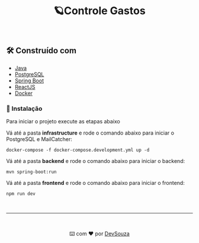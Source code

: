 <div margin="1rem">
  <h1 align="center">🪐Controle Gastos</h1>
  <br />
</div>

## 🛠️ Construído com

* [Java](https://www.java.com/)
* [PostgreSQL](https://www.postgresql.org/)
* [Spring Boot](https://spring.io/)
* [ReactJS](https://reactjs.org/)
* [Docker](https://www.docker.com/)

### 🔧 Instalação

Para iniciar o projeto execute as etapas abaixo

Vá até a pasta **infrastructure** e rode o comando abaixo para iniciar o PostgreSQL e MailCatcher:
```
docker-compose -f docker-compose.development.yml up -d
```

Vá até a pasta **backend** e rode o comando abaixo para iniciar o backend:
```
mvn spring-boot:run
```

Vá até a pasta **frontend** e rode o comando abaixo para iniciar o frontend:
```
npm run dev
```

<div>
  <br />
  <hr />
  <br />
  <p align="center">⌨️ com ❤️ por <a href="https://gist.github.com/devsouza">DevSouza</a></p>
</div>
